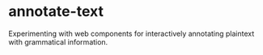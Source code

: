 # annotate-text

Experimenting with web components for interactively annotating plaintext with grammatical information. 

